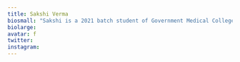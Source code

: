 ```yaml
---
title: Sakshi Verma
biosmall: "Sakshi is a 2021 batch student of Government Medical College, Ratlam."
biolarge:
avatar: f
twitter:
instagram:
---
```

